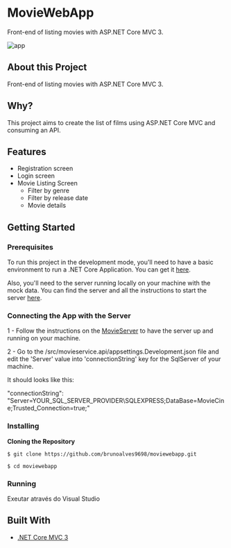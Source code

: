 # MovieWebApp

Front-end of listing movies with ASP.NET Core MVC 3.

![app](https://github.com/brunoalves9698/moviewebapp/blob/master/moviecine.png)

## About this Project

Front-end of listing movies with ASP.NET Core MVC 3.

## Why?

This project aims to create the list of films using ASP.NET Core MVC and consuming an API.

## Features

- Registration screen
- Login screen
- Movie Listing Screen
  - Filter by genre
  - Filter by release date
  - Movie details
  
## Getting Started

### Prerequisites

To run this project in the development mode, you'll need to have a basic environment to run a .NET Core Application. You can get it [here](https://dotnet.microsoft.com/download).

Also, you'll need to the server running locally on your machine with the mock data. You can find the server and all the instructions to start the server [here](https://github.com/brunoalves9698/MovieServer).

### Connecting the App with the Server

1 - Follow the instructions on the [MovieServer](https://github.com/brunoalves9698/MovieServer) to have the server up and running on your machine.

2 - Go to the /src/movieservice.api/appsettings.Development.json file and edit the 'Server' value into 'connectionString' key for the SqlServer of your machine.

It should looks like this:

"connectionString": "Server=YOUR_SQL_SERVER_PROVIDER\\SQLEXPRESS;DataBase=MovieCine;Trusted_Connection=true;"

### Installing

**Cloning the Repository**

```
$ git clone https://github.com/brunoalves9698/moviewebapp.git

$ cd moviewebapp
```

### Running

Exeutar através do Visual Studio

## Built With

- [.NET Core MVC 3](https://docs.microsoft.com/pt-br/dotnet/core/)

